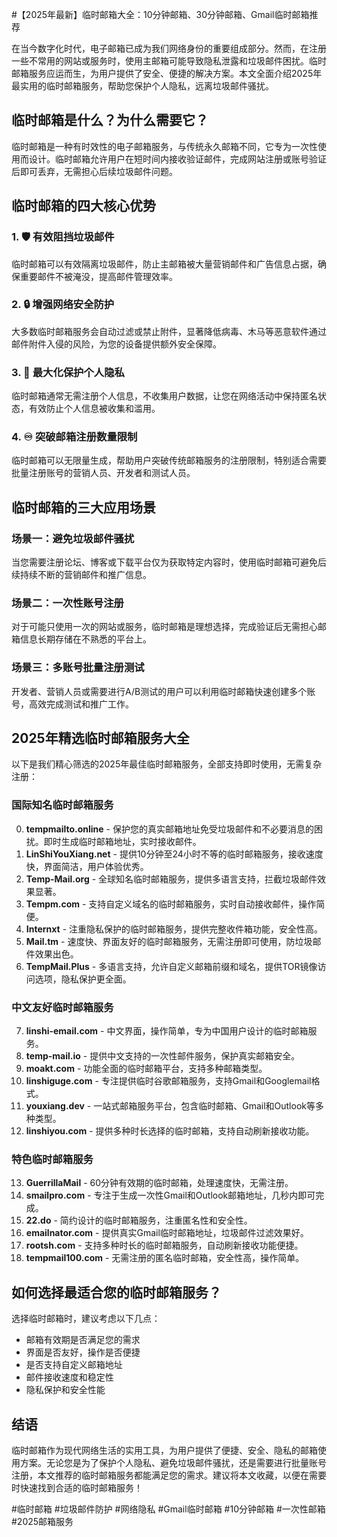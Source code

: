 #【2025年最新】临时邮箱大全：10分钟邮箱、30分钟邮箱、Gmail临时邮箱推荐

在当今数字化时代，电子邮箱已成为我们网络身份的重要组成部分。然而，在注册一些不常用的网站或服务时，使用主邮箱可能导致隐私泄露和垃圾邮件困扰。临时邮箱服务应运而生，为用户提供了安全、便捷的解决方案。本文全面介绍2025年最实用的临时邮箱服务，帮助您保护个人隐私，远离垃圾邮件骚扰。

## 临时邮箱是什么？为什么需要它？

临时邮箱是一种有时效性的电子邮箱服务，与传统永久邮箱不同，它专为一次性使用而设计。临时邮箱允许用户在短时间内接收验证邮件，完成网站注册或账号验证后即可丢弃，无需担心后续垃圾邮件问题。

## 临时邮箱的四大核心优势

### 1. 🛡️ 有效阻挡垃圾邮件
临时邮箱可以有效隔离垃圾邮件，防止主邮箱被大量营销邮件和广告信息占据，确保重要邮件不被淹没，提高邮件管理效率。

### 2. 🔒 增强网络安全防护
大多数临时邮箱服务会自动过滤或禁止附件，显著降低病毒、木马等恶意软件通过邮件附件入侵的风险，为您的设备提供额外安全保障。

### 3. 👤 最大化保护个人隐私
临时邮箱通常无需注册个人信息，不收集用户数据，让您在网络活动中保持匿名状态，有效防止个人信息被收集和滥用。

### 4. ♾️ 突破邮箱注册数量限制
临时邮箱可以无限量生成，帮助用户突破传统邮箱服务的注册限制，特别适合需要批量注册账号的营销人员、开发者和测试人员。

## 临时邮箱的三大应用场景

### 场景一：避免垃圾邮件骚扰
当您需要注册论坛、博客或下载平台仅为获取特定内容时，使用临时邮箱可避免后续持续不断的营销邮件和推广信息。

### 场景二：一次性账号注册
对于可能只使用一次的网站或服务，临时邮箱是理想选择，完成验证后无需担心邮箱信息长期存储在不熟悉的平台上。

### 场景三：多账号批量注册测试
开发者、营销人员或需要进行A/B测试的用户可以利用临时邮箱快速创建多个账号，高效完成测试和推广工作。

## 2025年精选临时邮箱服务大全

以下是我们精心筛选的2025年最佳临时邮箱服务，全部支持即时使用，无需复杂注册：

### 国际知名临时邮箱服务

0. **tempmailto.online** - 保护您的真实邮箱地址免受垃圾邮件和不必要消息的困扰。即时生成临时邮箱地址，实时接收邮件。
1. **LinShiYouXiang.net** - 提供10分钟至24小时不等的临时邮箱服务，接收速度快，界面简洁，用户体验优秀。
2. **Temp-Mail.org** - 全球知名临时邮箱服务，提供多语言支持，拦截垃圾邮件效果显著。
3. **Tempm.com** - 支持自定义域名的临时邮箱服务，实时自动接收邮件，操作简便。
4. **Internxt** - 注重隐私保护的临时邮箱服务，提供完整收件箱功能，安全性高。
5. **Mail.tm** - 速度快、界面友好的临时邮箱服务，无需注册即可使用，防垃圾邮件效果出色。
6. **TempMail.Plus** - 多语言支持，允许自定义邮箱前缀和域名，提供TOR镜像访问选项，隐私保护更全面。

### 中文友好临时邮箱服务

7. **linshi-email.com** - 中文界面，操作简单，专为中国用户设计的临时邮箱服务。
8. **temp-mail.io** - 提供中文支持的一次性邮件服务，保护真实邮箱安全。
9. **moakt.com** - 功能全面的临时邮箱平台，支持多种邮箱类型。
10. **linshiguge.com** - 专注提供临时谷歌邮箱服务，支持Gmail和Googlemail格式。
11. **youxiang.dev** - 一站式邮箱服务平台，包含临时邮箱、Gmail和Outlook等多种类型。
12. **linshiyou.com** - 提供多种时长选择的临时邮箱，支持自动刷新接收功能。

### 特色临时邮箱服务

13. **GuerrillaMail** - 60分钟有效期的临时邮箱，处理速度快，无需注册。
14. **smailpro.com** - 专注于生成一次性Gmail和Outlook邮箱地址，几秒内即可完成。
15. **22.do** - 简约设计的临时邮箱服务，注重匿名性和安全性。
16. **emailnator.com** - 提供真实Gmail临时邮箱地址，垃圾邮件过滤效果好。
17. **rootsh.com** - 支持多种时长的临时邮箱服务，自动刷新接收功能便捷。
18. **tempmail100.com** - 无需注册的匿名临时邮箱，安全性高，操作简单。

## 如何选择最适合您的临时邮箱服务？

选择临时邮箱时，建议考虑以下几点：
- 邮箱有效期是否满足您的需求
- 界面是否友好，操作是否便捷
- 是否支持自定义邮箱地址
- 邮件接收速度和稳定性
- 隐私保护和安全性能

## 结语

临时邮箱作为现代网络生活的实用工具，为用户提供了便捷、安全、隐私的邮箱使用方案。无论您是为了保护个人隐私、避免垃圾邮件骚扰，还是需要进行批量账号注册，本文推荐的临时邮箱服务都能满足您的需求。建议将本文收藏，以便在需要时快速找到合适的临时邮箱服务！

#临时邮箱 #垃圾邮件防护 #网络隐私 #Gmail临时邮箱 #10分钟邮箱 #一次性邮箱 #2025邮箱服务
